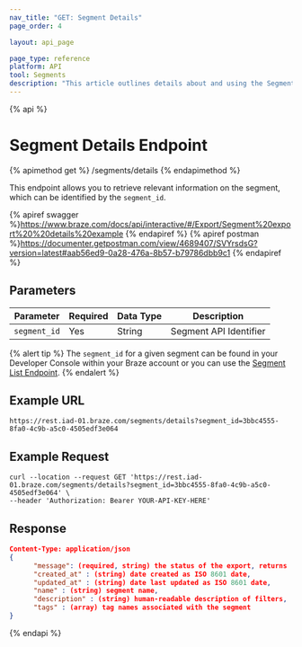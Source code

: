 ```yaml
---
nav_title: "GET: Segment Details"
page_order: 4

layout: api_page

page_type: reference
platform: API
tool: Segments
description: "This article outlines details about and using the Segments Details endpoint to export a list of available Segments."
---
```

{% api %}
# Segment Details Endpoint
{% apimethod get %}
/segments/details
{% endapimethod %}

This endpoint allows you to retrieve relevant information on the segment, which can be identified by the `segment_id`.

{% apiref swagger %}https://www.braze.com/docs/api/interactive/#/Export/Segment%20export%20%20details%20example {% endapiref %}
{% apiref postman %}https://documenter.getpostman.com/view/4689407/SVYrsdsG?version=latest#aab56ed9-0a28-476a-8b57-b79786dbb9c1 {% endapiref %}

## Parameters

| Parameter    | Required | Data Type | Description            |
| ------------ | -------- | --------- | ---------------------- |
| `segment_id` | Yes      | String    | Segment API Identifier |

{% alert tip %}
The `segment_id` for a given segment can be found in your Developer Console within your Braze account or you can use the [Segment List Endpoint](#segment-list).
{% endalert %}

## Example URL
`https://rest.iad-01.braze.com/segments/details?segment_id=3bbc4555-8fa0-4c9b-a5c0-4505edf3e064`

## Example Request
```
curl --location --request GET 'https://rest.iad-01.braze.com/segments/details?segment_id=3bbc4555-8fa0-4c9b-a5c0-4505edf3e064' \
--header 'Authorization: Bearer YOUR-API-KEY-HERE'
```

## Response

```json
Content-Type: application/json
{
      "message": (required, string) the status of the export, returns 'success' when completed without errors,
      "created_at" : (string) date created as ISO 8601 date,
      "updated_at" : (string) date last updated as ISO 8601 date,
      "name" : (string) segment name,
      "description" : (string) human-readable description of filters,
      "tags" : (array) tag names associated with the segment
}
```
{% endapi %}

